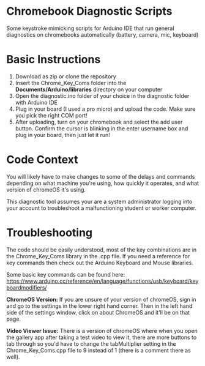 # Chromebook Diagnostic Scripts
Some keystroke mimicking scripts for Arduino IDE that run general diagnostics on chromebooks automatically (battery, camera, mic, keyboard)

# Basic Instructions
1. Download as zip or clone the repository
2. Insert the Chrome_Key_Coms folder into the **Documents/Arduino/libraries** directory on your computer
3. Open the diagnostic.ino folder of your choice in the diagnostic folder with Arduino IDE
4. Plug in your board (I used a pro micro) and upload the code. Make sure you pick the right COM port!
5. After uploading, turn on your chromebook and select the add user button. Confirm the cursor is blinking in the enter username box and plug in your board, then just let it run!

# Code Context
You will likely have to make changes to some of the delays and commands depending on what machine you're using, how quickly it operates, and what version of chromeOS it's using.

This diagnostic tool assumes your are a system administrator logging into your account to troubleshoot a malfunctioning student or worker computer.

# Troubleshooting
The code should be easily understood, most of the key combinations are in the Chrome_Key_Coms library in the .cpp file. If you need a reference for key commands then check out the Arduino Keyboard and Mouse libraries. 

Some basic key commands can be found here: https://www.arduino.cc/reference/en/language/functions/usb/keyboard/keyboardmodifiers/

**ChromeOS Version:** If you are unsure of your version of chromeOS, sign in and go to the settings in the lower right hand corner. Then in the left hand side of the settings window, click on about ChromeOS and it'll be on that page.

**Video Viewer Issue:** There is a version of chromeOS where when you open the gallery app after taking a test video to view it, there are more buttons to tab through so you'd have to change the tabMultiplier setting in the Chrome_Key_Coms.cpp file to 9 instead of 1 (there is a comment there as well). 
